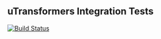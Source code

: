 uTransformers Integration Tests
-------------------------------

[![Build Status](https://travis-ci.org/uProxy/uTransformers.svg?branch=integration-tests)](https://travis-ci.org/uProxy/uTransformers)
